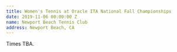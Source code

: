```yaml
---
title: Women's Tennis at Oracle ITA National Fall Championships
date: 2019-11-06 00:00:00 Z
name: Newport Beach Tennis Club
address: Newport Beach, CA
---
```


Times TBA.